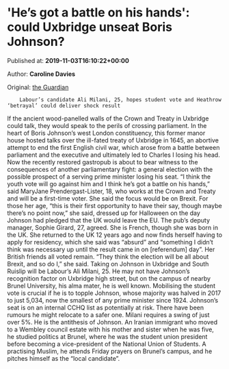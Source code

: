 
# 'He’s got a battle on his hands': could Uxbridge unseat Boris Johnson?

Published at: **2019-11-03T16:10:22+00:00**

Author: **Caroline Davies**

Original: [the Guardian](https://www.theguardian.com/politics/2019/nov/03/hes-got-a-battle-on-his-hands-could-uxbridge-unseat-boris-johnson)


        Labour’s candidate Ali Milani, 25, hopes student vote and Heathrow ‘betrayal’ could deliver shock result
      
If the ancient wood-panelled walls of the Crown and Treaty in Uxbridge could talk, they would speak to the perils of crossing parliament.
In the heart of Boris Johnson’s west London constituency, this former manor house hosted talks over the ill-fated treaty of Uxbridge in 1645, an abortive attempt to end the first English civil war, which arose from a battle between parliament and the executive and ultimately led to Charles I losing his head.
Now the recently restored gastropub is about to bear witness to the consequences of another parliamentary fight: a general election with the possible prospect of a serving prime minister losing his seat.
“I think the youth vote will go against him and I think he’s got a battle on his hands,” said MaryJane Prendergast-Lister, 18, who works at the Crown and Treaty and will be a first-time voter.
She said the focus would be on Brexit. For those her age, “this is their first opportunity to have their say, though maybe there’s no point now,” she said, dressed up for Halloween on the day Johnson had pledged that the UK would leave the EU.
The pub’s deputy manager, Sophie Girard, 27, agreed. She is French, though she was born in the UK. She returned to the UK 12 years ago and now finds herself having to apply for residency, which she said was “absurd” and “something I didn’t think was necessary up until the result came in on [referendum] day”. Her British friends all voted remain. “They think the election will be all about Brexit, and so do I,” she said.
Taking on Johnson in Uxbridge and South Ruislip will be Labour’s Ali Milani, 25. He may not have Johnson’s recognition factor on Uxbridge high street, but on the campus of nearby Brunel University, his alma mater, he is well known. Mobilising the student vote is crucial if he is to topple Johnson, whose majority was halved in 2017 to just 5,034, now the smallest of any prime minister since 1924.
Johnson’s seat is on an internal CCHQ list as potentially at risk. There have been rumours he might relocate to a safer one.
Milani requires a swing of just over 5%. He is the antithesis of Johnson. An Iranian immigrant who moved to a Wembley council estate with his mother and sister when he was five, he studied politics at Brunel, where he was the student union president before becoming a vice-president of the National Union of Students. A practising Muslim, he attends Friday prayers on Brunel’s campus, and he pitches himself as the “local candidate”.
